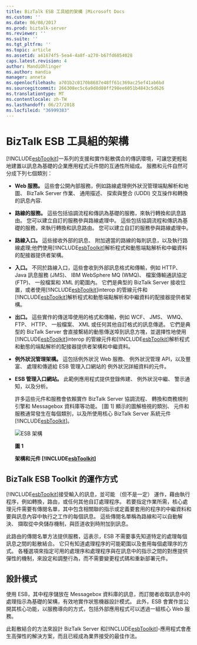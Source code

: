 ```yaml
---
title: BizTalk ESB 工具組的架構 |Microsoft Docs
ms.custom: ''
ms.date: 06/08/2017
ms.prod: biztalk-server
ms.reviewer: ''
ms.suite: ''
ms.tgt_pltfrm: ''
ms.topic: article
ms.assetid: a41674f5-5ea4-4a8f-a270-b67fd6854028
caps.latest.revision: 4
author: MandiOhlinger
ms.author: mandia
manager: anneta
ms.openlocfilehash: a701b2c0170b8687e48ff61c369ac25ef41ab6bd
ms.sourcegitcommit: 266308ec5c6a9d8d80ff298ee6051b4843c5d626
ms.translationtype: MT
ms.contentlocale: zh-TW
ms.lasthandoff: 06/27/2018
ms.locfileid: "36999383"
---
```

# <a name="architecture-of-the-biztalk-esb-toolkit"></a>BizTalk ESB 工具組的架構
[!INCLUDE[esbToolkit](../includes/esbtoolkit-md.md)]一系列的支援和實作鬆散偶合的傳訊環境，可讓您更輕鬆地建置以訊息為基礎的企業應用程式元件間的互通性所組成。 服務和元件自然可分成下列七個類別：  
  
- **Web 服務。** 這些會公開內部服務，例如路線處理例外狀況管理端點解析和地圖、 BizTalk Server 作業、 通用描述、 探索與整合 (UDDI) 交互操作和轉換的訊息內容.  
  
- **路線的服務。** 這些包括協調流程和傳訊為基礎的服務，來執行轉換和訊息路由。 您可以建立自訂的服務參與路線處理中。 這些包括協調流程和傳訊為基礎的服務，來執行轉換和訊息路由。 您可以建立自訂的服務參與路線處理中。  
  
- **路線入口。** 這些接收外部的訊息、 附加適當的路線的每則訊息，以及執行路線處理;他們使用[!INCLUDE[esbToolkit](../includes/esbtoolkit-md.md)]解析程式和動態端點解析和中繼資料的配接器提供者架構。  
  
- **入口。** 不同於路線入口，這些會收到外部訊息格式和傳輸，例如 HTTP、 Java 訊息服務 (JMS)、 IBM WebSphere MQ (WMQ)、 檔案傳輸通訊協定 (FTP)、 一般檔案和 XML 的範圍內。 它們是典型的 BizTalk Server 接收位置，或者使用[!INCLUDE[esbToolkit](../includes/esbtoolkit-md.md)]interop 的管線元件和[!INCLUDE[esbToolkit](../includes/esbtoolkit-md.md)]解析程式和動態端點解析和中繼資料的配接器提供者架構。  
  
- **出口。** 這些實作的傳送埠使用的格式和傳輸，例如 WCF、 JMS、 WMQ、 FTP、 HTTP、 一般檔案、 XML 或任何其他自訂格式的訊息傳遞。 它們是典型的 BizTalk Server 會直接繫結的動態傳送埠到訊息方塊，並選擇性地使用[!INCLUDE[esbToolkit](../includes/esbtoolkit-md.md)]interop 的管線元件和[!INCLUDE[esbToolkit](../includes/esbtoolkit-md.md)]解析程式和動態的端點解析的配接器提供者架構和中繼資料。  
  
- **例外狀況管理架構。** 這包括例外狀況 Web 服務、 例外狀況管理 API，以及豐富、 處理和傳遞給 ESB 管理入口網站的 例外狀況詳細資料的元件。  
  
- **ESB 管理入口網站。** 此範例應用程式提供登錄佈建、 例外狀況中繼、 警示通知，以及分析。  
  
  許多這些元件和服務會依賴實作 BizTalk Server 協調流程、 轉換和商務規則引擎和 Messagebox 資料庫等功能。 [圖 1] 顯示的圖解檢視的類別、 元件和服務通常發生在每個類別，以及所使用核心 BizTalk Server 系統元件[!INCLUDE[esbToolkit](../includes/esbtoolkit-md.md)]。  
  
  ![ESB 架構](../esb-toolkit/media/esbarchitecture.gif "ESBArchitecture")  
  
  **圖 1**  
  
  **架構和元件 [!INCLUDE[esbToolkit](../includes/esbtoolkit-md.md)]**  
  
## <a name="how-the-biztalk-esb-toolkit-works"></a>BizTalk ESB Toolkit 的運作方式  
 [!INCLUDE[esbToolkit](../includes/esbtoolkit-md.md)]接受輸入的訊息，並可能 （但不是一定） 運作，藉由執行程序，例如轉換，路由，或任何其他自訂處理程序。 若要指定作業所需，核心處理元件需要有傳閱名單，其中包含相關聯的指示或定義要套用的程序的中繼資料和要與訊息內容中執行之工作的每個訊息。 這些傳閱名單稱為路線和可以自動解決、 擷取從中央儲存機制，與匝道收到時附加到訊息。  
  
 此路由的傳閱名單方法提供服務，這表示，ESB 不需要事先知道特定的處理每個訊息之間的鬆散結合。 它只有知道處理程序的可能範圍以及套用每個處理序的方式。 各種選項來指定可用的處理序和處理程序與在訊息中的指示之間的對應提供彈性的機制，來設定和調整行為，而不需要變更程式碼和重新部署元件。  
  
## <a name="design-patterns"></a>設計模式  
 使用 ESB，其中程序儲放在 Messagebox 資料庫的訊息，而訂閱者收取訊息中的處理指示為基礎的架構，有效地實作狀態機器設計模式。 此外，ESB 會實作並公開其核心功能，以服務導向的方式，包括外部應用程式可以透過一組核心 Web 服務。  
  
 此鬆散結合的方法來設計 BizTalk Server 和[!INCLUDE[esbToolkit](../includes/esbtoolkit-md.md)]-應用程式會產生高彈性的解決方案，而且已經成為業界接受的最佳作法。